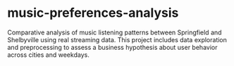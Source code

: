 # music-preferences-analysis
Comparative analysis of music listening patterns between Springfield and Shelbyville using real streaming data. This project includes data exploration and preprocessing to assess a business hypothesis about user behavior across cities and weekdays.
